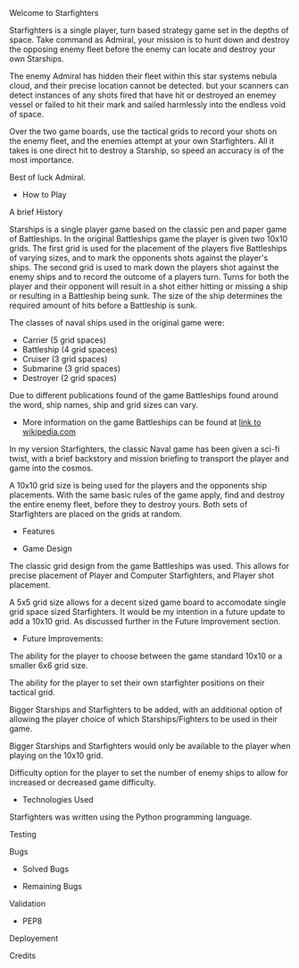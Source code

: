 Welcome to Starfighters

Starfighters is a single player, turn based strategy game set in the depths of space. Take command as Admiral, your mission is to hunt down and destroy the opposing enemy fleet before the enemy can locate and destroy your own Starships.

The enemy Admiral has hidden their fleet within this star systems nebula cloud, and their precise location cannot be detected. but your scanners can detect instances of any shots fired that have hit or destroyed an enemey vessel or failed to hit their mark and sailed harmlessly into the endless void of space.

Over the two game boards, use the tactical grids to record your shots on the enemy fleet, and the enemies attempt at your own Starfighters. All it takes is one direct hit to destroy a Starship, so speed an accuracy is of the most importance.

Best of luck Admiral.


- How to Play

A brief History 

Starships is a single player game based on the classic pen and paper game of Battleships. In the original Battleships game the player is given two 10x10 grids. The first grid is used for the placement of the players five Battleships of varying sizes, and to mark the opponents shots against the player's ships. The second grid is used to mark down the players shot against the enemy ships and to record the outcome of a players turn. Turns for both the player and their opponent will result in a shot either hitting or missing a ship or resulting in a Battleship being sunk. The size of the ship determines the required amount of hits before a Battleship is sunk.

The classes of naval ships used in the original game were:

- Carrier (5 grid spaces)
- Battleship (4 grid spaces)
- Cruiser (3 grid spaces)
- Submarine (3 grid spaces)
- Destroyer (2 grid spaces)

Due to different publications found of the game Battleships found around the word, ship names, ship and grid sizes can vary.

- More information on the game Battleships can be found at [link to wikipedia.com](https://en.wikipedia.org/wiki/Battleship_game)

In my version Starfighters, the classic Naval game has been given a sci-fi twist, with a brief backstory and mission briefing to transport the player and game into the cosmos. 

A 10x10 grid size is being used for the players and the opponents ship placements. With the same basic rules of the game apply, find and destroy the entire enemy fleet, before they to destroy yours. Both sets of Starfighters are placed on the grids at random. 

- Features


- Game Design

The classic grid design from the game Battleships was used. This allows for precise placement of Player and Computer Starfighters, and Player shot placement.

A 5x5 grid size allows for a decent sized game board to accomodate single grid space sized Starfighters.
It would be my intention in a future update to add a 10x10 grid. As discussed further in the Future Improvement section.  

- Future Improvements:

The ability for the player to choose between the game standard 10x10 or a smaller 6x6 grid size.

The ability for the player to set their own starfighter positions on their tactical grid.

Bigger Starships and Starfighters to be added, with an additional option of allowing the player choice of which Starships/Fighters to be used in their game. 

Bigger Starships and Starfighters would only be available to the player when playing on the 10x10 grid.

Difficulty option for the player to set the number of enemy ships to allow for increased or decreased game difficulty.

- Technologies Used

Starfighters was written using the Python programming language.

Testing

Bugs

- Solved Bugs

- Remaining Bugs



Validation

- PEP8



Deployement


Credits